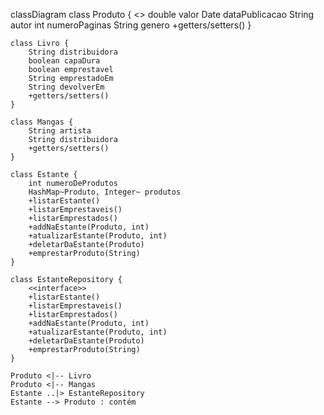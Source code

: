 classDiagram
    class Produto {
        <<abstract>>
        double valor
        Date dataPublicacao
        String autor
        int numeroPaginas
        String genero
        +getters/setters()
    }
    
    class Livro {
        String distribuidora
        boolean capaDura
        boolean emprestavel
        String emprestadoEm
        String devolverEm
        +getters/setters()
    }
    
    class Mangas {
        String artista
        String distribuidora
        +getters/setters()
    }
    
    class Estante {
        int numeroDeProdutos
        HashMap~Produto, Integer~ produtos
        +listarEstante()
        +listarEmprestaveis()
        +listarEmprestados()
        +addNaEstante(Produto, int)
        +atualizarEstante(Produto, int)
        +deletarDaEstante(Produto)
        +emprestarProduto(String)
    }
    
    class EstanteRepository {
        <<interface>>
        +listarEstante()
        +listarEmprestaveis()
        +listarEmprestados()
        +addNaEstante(Produto, int)
        +atualizarEstante(Produto, int)
        +deletarDaEstante(Produto)
        +emprestarProduto(String)
    }
    
    Produto <|-- Livro
    Produto <|-- Mangas
    Estante ..|> EstanteRepository
    Estante --> Produto : contém
